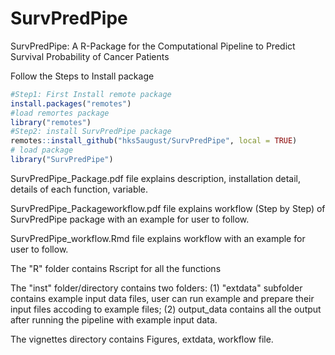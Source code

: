 # SurvPredPipe
SurvPredPipe: A R-Package for the Computational Pipeline to Predict Survival Probability of Cancer Patients

Follow the Steps to Install package 
```r
#Step1: First Install remote package
install.packages("remotes") 
#load remortes package
library("remotes")
#Step2: install SurvPredPipe package
remotes::install_github("hks5august/SurvPredPipe", local = TRUE)
# load package
library("SurvPredPipe") 
```


SurvPredPipe_Package.pdf file explains description, installation detail, details of each function, variable.

SurvPredPipe_Packageworkflow.pdf file explains workflow (Step by Step) of SurvPredPipe package with an example for user to follow.

SurvPredPipe_workflow.Rmd file explains workflow with an example for user to follow.

The "R" folder contains Rscript for all the functions

The "inst" folder/directory contains two folders: (1) "extdata" subfolder contains example input data files, user can run example and prepare their input files accoding to example files; (2) output_data contains all the output after running the pipeline with example input data.

The vignettes directory contains Figures, extdata, workflow file.
